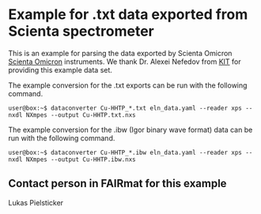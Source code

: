 # Example for .txt data exported from Scienta spectrometer

This is an example for parsing the data exported by Scienta Omicron
[Scienta Omicron](https://www.scientaomicron.com/en/) instruments. We thank Dr. Alexei Nefedov from [KIT](https://www.ifg.kit.edu/21_1296.php) for providing this example data set.

The example conversion for the .txt exports can be run with the following command.

```console
user@box:~$ dataconverter Cu-HHTP_*.txt eln_data.yaml --reader xps --nxdl NXmpes --output Cu-HHTP.txt.nxs
```

The example conversion for the .ibw (Igor binary wave format) data can be run with the following command.

```console
user@box:~$ dataconverter Cu-HHTP_*.ibw eln_data.yaml --reader xps --nxdl NXmpes --output Cu-HHTP.ibw.nxs
```

## Contact person in FAIRmat for this example
Lukas Pielsticker
  
  
